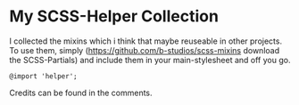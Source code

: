 My SCSS-Helper Collection
=========================

I collected the mixins which i think that maybe reuseable in other projects. To use them, simply (https://github.com/b-studios/scss-mixins download the SCSS-Partials) and include them in your main-stylesheet and off you go.

    @import 'helper';
    
Credits can be found in the comments.
